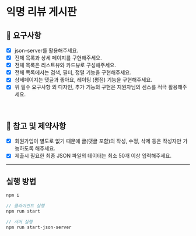 # 익명 리뷰 게시판

## 📌 **요구사항**

- [x] json-server를 활용해주세요.
- [x] 전체 목록과 상세 페이지를 구현해주세요.
- [x] 전체 목록은 리스트뷰와 카드뷰로 구성해주세요.
- [x] 전체 목록에서는 검색, 필터, 정렬 기능을 구현해주세요.
- [x] 상세페이지는 댓글과 좋아요, 레이팅 (평점) 기능을 구현해주세요.
- [x] 위 필수 요구사항 외 디자인, 추가 기능의 구현은 지원자님의 센스를 적극 활용해주세요.

<br />

## 📌 **참고 및 제약사항**

- [x] 회원가입이 별도로 없기 때문에 글(댓글 포함)의 작성, 수정, 삭제 등은 작성자만 가능하도록 해주세요.
- [x] 제출시 필요한 최종 JSON 파일의 데이터는 최소 50개 이상 입력해주세요.

---

## 실행 방법

```ts
npm i
```

```ts
// 클라이언트 실행
npm run start
```

```ts
// 서버 실행
npm run start-json-server
```
